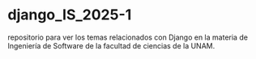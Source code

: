 # django_IS_2025-1
repositorio para ver los temas relacionados con Django en la materia de Ingeniería de Software de la facultad de ciencias de la UNAM.
